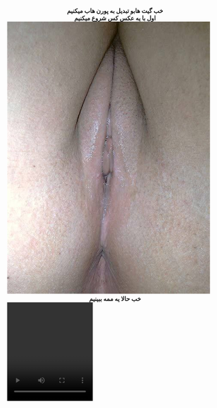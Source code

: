 
<center>
<b>خب گیت هابو تبدیل به پورن هاب میکنیم</b>
</center>

<center>
<b>اول با یه عکس کس شروع میکنیم<b>
</center>
<img src="https://github.com/wnnwybywbywe/hsoebeksosh/raw/main/IMG_20220503_021820_507.jpg">

<center>
<b>خب حالا یه ممه ببینیم<b>

</center>
<video controls loop autoplay width="200" height="230">
 <source src="https://github.com/wnnwybywbywe/hsoebeksosh/raw/main/IMG_20220422_034438_870.mp4" type="video/mp4">
</video>

